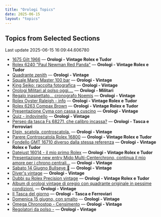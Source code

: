 ```yaml
---
title: "Orologi Topics"
date: 2025-06-15
layout: "topics"
---
```


## Topics from Selected Sections

Last update 2025-06-15 16:09:44.606780

- [1675 Gilt 1966](https://orologi.forumfree.it/?t=80724649) — **Orologi - Vintage Rolex e Tudor**
- [Rolex 6240 "Paul Newman Red Panda"](https://orologi.forumfree.it/?t=80675837) — **Orologi - Vintage Rolex e Tudor**
- [Quadrante zenith](https://orologi.forumfree.it/?t=80723573) — **Orologi - Vintage**
- [Squale Margi Master 100 bar](https://orologi.forumfree.it/?t=80724094) — **Orologi - Vintage**
- [King Seiko: raccolta fotografica](https://orologi.forumfree.it/?t=78946994) — **Orologi - Vintage**
- [Orologi Militari al polso oggi….](https://orologi.forumfree.it/?t=80440118) — **Orologi - Militari**
- [Regalo inaspettato... cronografo Noemis](https://orologi.forumfree.it/?t=80723927) — **Orologi - Vintage**
- [Rolex Oyster Raleigh - info](https://orologi.forumfree.it/?t=80723100) — **Orologi - Vintage Rolex e Tudor**
- [Rolex 6263 Compax Brown](https://orologi.forumfree.it/?t=80300257) — **Orologi - Vintage Rolex e Tudor**
- [Presentazione Cyma con cassa a cuscino](https://orologi.forumfree.it/?t=80724474) — **Orologi - Vintage**
- [Quiz - indovinello](https://orologi.forumfree.it/?t=80723577) — **Orologi - Vintage**
- [Perseo da tasca Fs 68271, che calibro incassa?](https://orologi.forumfree.it/?t=80703237) — **Orologi - Tasca e Ferroviari**
- [Elgin, scatola, controscatola.](https://orologi.forumfree.it/?t=80722722) — **Orologi - Vintage**
- [Parere Controscatola Rolex 16800](https://orologi.forumfree.it/?t=80724626) — **Orologi - Vintage Rolex e Tudor**
- [Fondello GMT 16710 diverso dalla stessa referenza](https://orologi.forumfree.it/?t=72300359) — **Orologi - Vintage Rolex e Tudor**
- [Datejust 16014 - il mio primo Rolex](https://orologi.forumfree.it/?t=80722290) — **Orologi - Vintage Rolex e Tudor**
- [Presentazione new entry Mido Multi-Centerchrono, continua il mio amore per i chrono centrali…](https://orologi.forumfree.it/?t=80721618) — **Orologi - Vintage**
- [Sabato 14 Giugno Bullseye 🐂](https://orologi.forumfree.it/?t=80723557) — **Orologi - Vintage**
- [Diver's vintage](https://orologi.forumfree.it/?t=71608461) — **Orologi - Vintage**
- [Dubbi su Rolex Precision vintage](https://orologi.forumfree.it/?t=80723926) — **Orologi - Vintage Rolex e Tudor**
- [Album di orologi vintage di pregio con quadrante originale  in pessime condizioni.](https://orologi.forumfree.it/?t=79944873) — **Orologi - Vintage**
- [Il Tasca del giorno](https://orologi.forumfree.it/?t=80702163) — **Orologi - Tasca e Ferroviari**
- [Domenica 15 giugno, con smalto](https://orologi.forumfree.it/?t=80724561) — **Orologi - Vintage**
- [Omega Chronostop - Censimento](https://orologi.forumfree.it/?t=80707535) — **Orologi - Vintage**
- [Regolatori da polso -](https://orologi.forumfree.it/?t=80723389) — **Orologi - Vintage**
